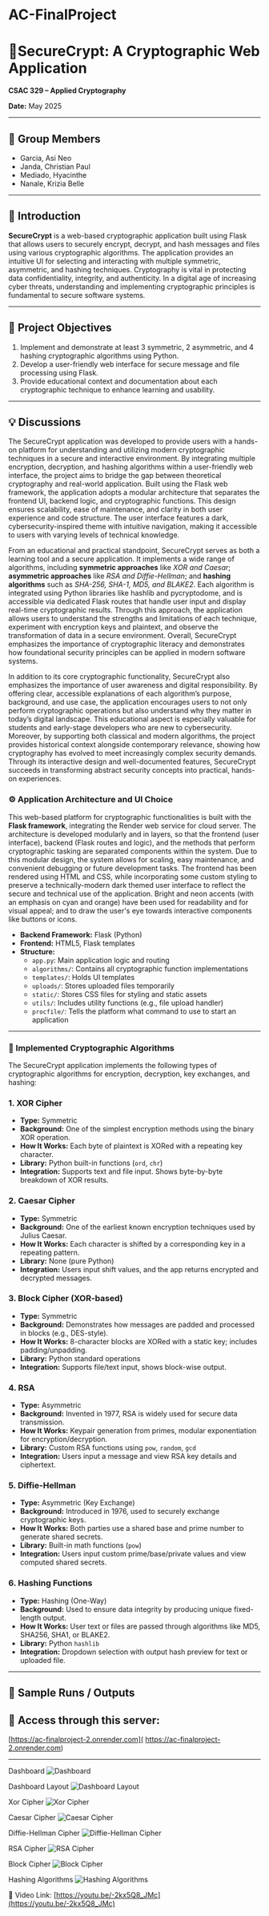 # AC-FinalProject

# 🔐SecureCrypt: A Cryptographic Web Application

**CSAC 329 – Applied Cryptography**

**Date:** May 2025  

---

## 👥 Group Members

- Garcia, Asi Neo
- Janda, Christian Paul 
- Mediado, Hyacinthe 
- Nanale, Krizia Belle 

---

## 📖 Introduction

**SecureCrypt** is a web-based cryptographic application built using Flask that allows users to securely encrypt, decrypt, and hash messages and files using various cryptographic algorithms. The application provides an intuitive UI for selecting and interacting with multiple symmetric, asymmetric, and hashing techniques. Cryptography is vital in protecting data confidentiality, integrity, and authenticity. In a digital age of increasing cyber threats, understanding and implementing cryptographic principles is fundamental to secure software systems.

---

## 🎯 Project Objectives

1. Implement and demonstrate at least 3 symmetric, 2 asymmetric, and 4 hashing cryptographic algorithms using Python.
2. Develop a user-friendly web interface for secure message and file processing using Flask.
3. Provide educational context and documentation about each cryptographic technique to enhance learning and usability.

---

## 💡 Discussions

The SecureCrypt application was developed to provide users with a hands-on platform for understanding and utilizing modern cryptographic techniques in a secure and interactive environment. By integrating multiple encryption, decryption, and hashing algorithms within a user-friendly web interface, the project aims to bridge the gap between theoretical cryptography and real-world application. Built using the Flask web framework, the application adopts a modular architecture that separates the frontend UI, backend logic, and cryptographic functions. This design ensures scalability, ease of maintenance, and clarity in both user experience and code structure. The user interface features a dark, cybersecurity-inspired theme with intuitive navigation, making it accessible to users with varying levels of technical knowledge.

From an educational and practical standpoint, SecureCrypt serves as both a learning tool and a secure application. It implements a wide range of algorithms, including **symmetric approaches** like *XOR and Caesar*; **asymmetric approaches** like *RSA and Diffie-Hellman*; and **hashing algorithms** such as *SHA-256, SHA-1, MD5, and BLAKE2*. Each algorithm is integrated using Python libraries like hashlib and pycryptodome, and is accessible via dedicated Flask routes that handle user input and display real-time cryptographic results. Through this approach, the application allows users to understand the strengths and limitations of each technique, experiment with encryption keys and plaintext, and observe the transformation of data in a secure environment. Overall, SecureCrypt emphasizes the importance of cryptographic literacy and demonstrates how foundational security principles can be applied in modern software systems.

In addition to its core cryptographic functionality, SecureCrypt also emphasizes the importance of user awareness and digital responsibility. By offering clear, accessible explanations of each algorithm’s purpose, background, and use case, the application encourages users to not only perform cryptographic operations but also understand why they matter in today’s digital landscape. This educational aspect is especially valuable for students and early-stage developers who are new to cybersecurity. Moreover, by supporting both classical and modern algorithms, the project provides historical context alongside contemporary relevance, showing how cryptography has evolved to meet increasingly complex security demands. Through its interactive design and well-documented features, SecureCrypt succeeds in transforming abstract security concepts into practical, hands-on experiences.

### ⚙️ Application Architecture and UI Choice

This web-based platform for cryptographic functionalities is built with the **Flask framework**, integrating the Render web service for cloud server. The architecture is developed modularly and in layers, so that the frontend (user interface), backend (Flask routes and logic), and the methods that perform cryptographic tasking are separated components within the system. Due to this modular design, the system allows for scaling, easy maintenance, and convenient debugging or future development tasks. The frontend has been rendered using HTML and CSS, while incorporating some custom styling to preserve a technically-modern dark themed user interface to reflect the secure and technical use of the application. Bright and neon accents (with an emphasis on cyan and orange) have been used for readability and for visual appeal; and to draw the user's eye towards interactive components like buttons or icons.

- **Backend Framework:** Flask (Python)
- **Frontend:** HTML5, Flask templates
- **Structure:**
  - `app.py`: Main application logic and routing
  - `algorithms/`: Contains all cryptographic function implementations
  - `templates/`: Holds UI templates
  - `uploads/`: Stores uploaded files temporarily
  - `static/`: Stores CSS files for styling and static assets
  - `utils/`: Includes utility functions (e.g., file upload handler)
  - `procfile/`: Tells the platform what command to use to start an application

---

### 🔐 Implemented Cryptographic Algorithms

The SecureCrypt application implements the following types of cryptographic algorithms for encryption, decryption, key exchanges, and hashing:

### 1. **XOR Cipher**
- **Type:** Symmetric
- **Background:** One of the simplest encryption methods using the binary XOR operation.
- **How It Works:** Each byte of plaintext is XORed with a repeating key character.
- **Library:** Python built-in functions (`ord`, `chr`)
- **Integration:** Supports text and file input. Shows byte-by-byte breakdown of XOR results.

### 2. **Caesar Cipher**
- **Type:** Symmetric
- **Background:** One of the earliest known encryption techniques used by Julius Caesar.
- **How It Works:** Each character is shifted by a corresponding key in a repeating pattern.
- **Library:** None (pure Python)
- **Integration:** Users input shift values, and the app returns encrypted and decrypted messages.

### 3. **Block Cipher (XOR-based)**
- **Type:** Symmetric
- **Background:** Demonstrates how messages are padded and processed in blocks (e.g., DES-style).
- **How It Works:** 8-character blocks are XORed with a static key; includes padding/unpadding.
- **Library:** Python standard operations
- **Integration:** Supports file/text input, shows block-wise output.

### 4. **RSA**
- **Type:** Asymmetric
- **Background:** Invented in 1977, RSA is widely used for secure data transmission.
- **How It Works:** Keypair generation from primes, modular exponentiation for encryption/decryption.
- **Library:** Custom RSA functions using `pow`, `random`, `gcd`
- **Integration:** Users input a message and view RSA key details and ciphertext.

### 5. **Diffie-Hellman**
- **Type:** Asymmetric (Key Exchange)
- **Background:** Introduced in 1976, used to securely exchange cryptographic keys.
- **How It Works:** Both parties use a shared base and prime number to generate shared secrets.
- **Library:** Built-in math functions (`pow`)
- **Integration:** Users input custom prime/base/private values and view computed shared secrets.

### 6. **Hashing Functions**
- **Type:** Hashing (One-Way)
- **Background:** Used to ensure data integrity by producing unique fixed-length output.
- **How It Works:** User text or files are passed through algorithms like MD5, SHA256, SHA1, or BLAKE2.
- **Library:** Python `hashlib`
- **Integration:** Dropdown selection with output hash preview for text or uploaded file.

---
## 📸 Sample Runs / Outputs

## 🔗 Access through this server:
[https://ac-finalproject-2.onrender.com]( https://ac-finalproject-2.onrender.com)

---

Dashboard
![Dashboard](images/dashboard.png)

Dashboard Layout
![Dashboard Layout](images/layout_dashboard.png)

Xor Cipher
![Xor Cipher](images/xorcipher.png)

Caesar Cipher
![Caesar Cipher](images/caesarcipher.png)

Diffie-Hellman Cipher
![Diffie-Hellman Cipher](images/diffiecipher.png)

RSA Cipher
![RSA Cipher](images/rsacipher.png)

Block Cipher
![Block Cipher](images/blockcipher.png)

Hashing Algorithms
![Hashing Algorithms](images/hash.png)



🔗 Video Link:
[https://youtu.be/-2kx5Q8_JMc](https://youtu.be/-2kx5Q8_JMc)

